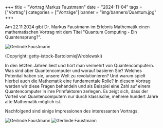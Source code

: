 +++
title = "Vortrag Markus Faustmann"
date = "2024-11-04"
tags = ["Vortrag"]
categories = ["Vorträge"]
banner = "img/banners/Quantum.jpg"
+++

Am 22.11.2024 gibt Dr. Markus Faustmann im Erlebnis Mathematik einen mathematischen Vortrag mit dem Titel "Quantum Computing - Ein Quantensprung?".

![Gerlinde Faustmann](/img/banners/Quantum.jpg)

(Copyright: getty-istock-BartolomiejWroblewski)

In den letzten Jahren liest und hört man vermehrt von Quantencomputern. Was sind aber Quantencomputer und worauf basieren Sie? Welches Potential haben sie, unsere Welt zu revolutionieren? Und warum spielt hierbei auch die Mathematik eine fundamentale Rolle? In diesem Vortrag
werden wir diese Fragen behandeln und als Beispiel eine Zahl auf einem Quantencomputer in ihre Primfaktoren zerlegen. Es zeigt sich, dass der Vorteil von Quantencomputern nur durch klassische, mehrere hundert
Jahre alte Mathematik möglich ist.

Nachfolgend sind einige Impressionen des interessanten Vortrags.

![Gerlinde Faustmann](/img/talks/TalkQuantum1.jpg)
![Gerlinde Faustmann](/img/talks/TalkQuantum2.jpg)
